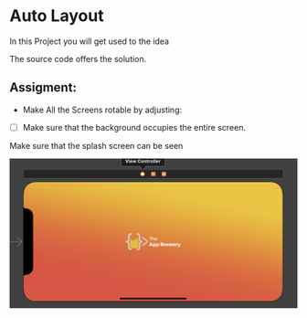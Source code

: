 # Auto Layout 

In this Project you will get used to the idea

The source code offers the solution.

## Assigment:


- Make All the Screens rotable by adjusting:

- [ ] Make sure that the background occupies the entire screen.

Make sure that the splash screen can be seen

![alt text](image.png)

